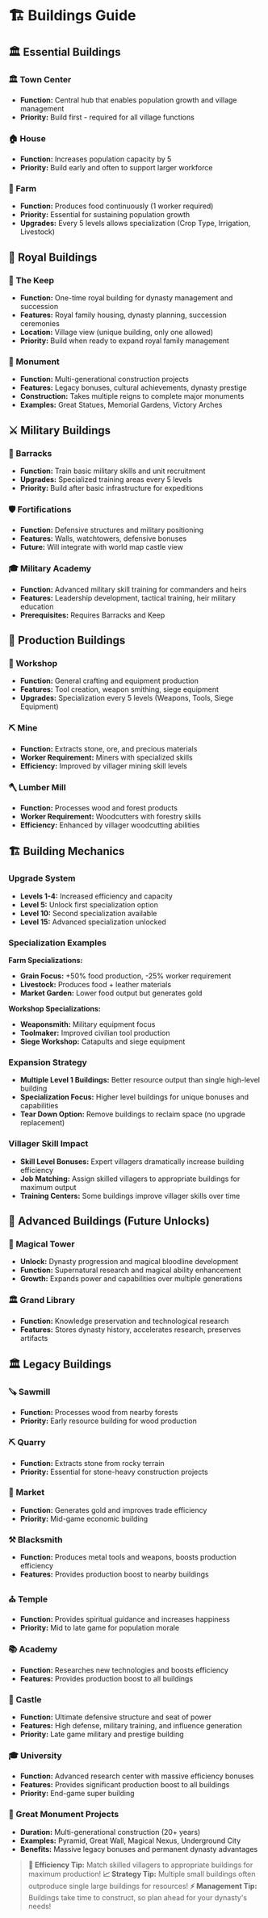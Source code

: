# 🏗️ Buildings Guide

## 🏛️ Essential Buildings

### 🏛️ Town Center
- **Function:** Central hub that enables population growth and village management
- **Priority:** Build first - required for all village functions

### 🏠 House
- **Function:** Increases population capacity by 5
- **Priority:** Build early and often to support larger workforce

### 🌾 Farm
- **Function:** Produces food continuously (1 worker required)
- **Priority:** Essential for sustaining population growth
- **Upgrades:** Every 5 levels allows specialization (Crop Type, Irrigation, Livestock)

## 🏰 Royal Buildings

### 🏰 The Keep
- **Function:** One-time royal building for dynasty management and succession
- **Features:** Royal family housing, dynasty planning, succession ceremonies
- **Location:** Village view (unique building, only one allowed)
- **Priority:** Build when ready to expand royal family management

### 🗿 Monument
- **Function:** Multi-generational construction projects
- **Features:** Legacy bonuses, cultural achievements, dynasty prestige
- **Construction:** Takes multiple reigns to complete major monuments
- **Examples:** Great Statues, Memorial Gardens, Victory Arches

## ⚔️ Military Buildings

### 🏰 Barracks
- **Function:** Train basic military skills and unit recruitment
- **Upgrades:** Specialized training areas every 5 levels
- **Priority:** Build after basic infrastructure for expeditions

### 🛡️ Fortifications
- **Function:** Defensive structures and military positioning
- **Features:** Walls, watchtowers, defensive bonuses
- **Future:** Will integrate with world map castle view

### 🎓 Military Academy
- **Function:** Advanced military skill training for commanders and heirs
- **Features:** Leadership development, tactical training, heir military education
- **Prerequisites:** Requires Barracks and Keep

## 🔧 Production Buildings

### 🔨 Workshop
- **Function:** General crafting and equipment production
- **Features:** Tool creation, weapon smithing, siege equipment
- **Upgrades:** Specialization every 5 levels (Weapons, Tools, Siege Equipment)

### ⛏️ Mine
- **Function:** Extracts stone, ore, and precious materials
- **Worker Requirement:** Miners with specialized skills
- **Efficiency:** Improved by villager mining skill levels

### 🪓 Lumber Mill
- **Function:** Processes wood and forest products
- **Worker Requirement:** Woodcutters with forestry skills
- **Efficiency:** Enhanced by villager woodcutting abilities

## 🏗️ Building Mechanics

### Upgrade System
- **Levels 1-4:** Increased efficiency and capacity
- **Level 5:** Unlock first specialization option
- **Level 10:** Second specialization available
- **Level 15:** Advanced specialization unlocked

### Specialization Examples
**Farm Specializations:**
- **Grain Focus:** +50% food production, -25% worker requirement
- **Livestock:** Produces food + leather materials
- **Market Garden:** Lower food output but generates gold

**Workshop Specializations:**
- **Weaponsmith:** Military equipment focus
- **Toolmaker:** Improved civilian tool production
- **Siege Workshop:** Catapults and siege equipment

### Expansion Strategy
- **Multiple Level 1 Buildings:** Better resource output than single high-level building
- **Specialization Focus:** Higher level buildings for unique bonuses and capabilities
- **Tear Down Option:** Remove buildings to reclaim space (no upgrade replacement)

### Villager Skill Impact
- **Skill Level Bonuses:** Expert villagers dramatically increase building efficiency
- **Job Matching:** Assign skilled villagers to appropriate buildings for maximum output
- **Training Centers:** Some buildings improve villager skills over time

## 🔮 Advanced Buildings (Future Unlocks)

### 🔮 Magical Tower
- **Unlock:** Dynasty progression and magical bloodline development
- **Function:** Supernatural research and magical ability enhancement
- **Growth:** Expands power and capabilities over multiple generations

### 🏛️ Grand Library
- **Function:** Knowledge preservation and technological research
- **Features:** Stores dynasty history, accelerates research, preserves artifacts

## 🏛️ Legacy Buildings

### 🪚 Sawmill
- **Function:** Processes wood from nearby forests
- **Priority:** Early resource building for wood production

### ⛏️ Quarry
- **Function:** Extracts stone from rocky terrain
- **Priority:** Essential for stone-heavy construction projects

### 🏪 Market
- **Function:** Generates gold and improves trade efficiency
- **Priority:** Mid-game economic building

### ⚒️ Blacksmith
- **Function:** Produces metal tools and weapons, boosts production efficiency
- **Features:** Provides production boost to nearby buildings

### ⛪ Temple
- **Function:** Provides spiritual guidance and increases happiness
- **Priority:** Mid to late game for population morale

### 📚 Academy
- **Function:** Researches new technologies and boosts efficiency
- **Features:** Provides production boost to all buildings

### 🏰 Castle
- **Function:** Ultimate defensive structure and seat of power
- **Features:** High defense, military training, and influence generation
- **Priority:** Late game military and prestige building

### 🎓 University
- **Function:** Advanced research center with massive efficiency bonuses
- **Features:** Provides significant production boost to all buildings
- **Priority:** End-game super building

### 🌟 Great Monument Projects
- **Duration:** Multi-generational construction (20+ years)
- **Examples:** Pyramid, Great Wall, Magical Nexus, Underground City
- **Benefits:** Massive legacy bonuses and permanent dynasty advantages

> **🔧 Efficiency Tip:** Match skilled villagers to appropriate buildings for maximum production!
> **📈 Strategy Tip:** Multiple small buildings often outproduce single large buildings for resources!
> **⚡ Management Tip:** Buildings take time to construct, so plan ahead for your dynasty's needs!
